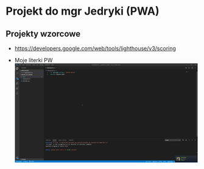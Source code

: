 # Projekt do mgr Jedryki (PWA)

## Projekty wzorcowe 
- https://developers.google.com/web/tools/lighthouse/v3/scoring

 * Moje literki PW <br />
![VS Code](./docs/qsZ3f6uXK8.gif)


